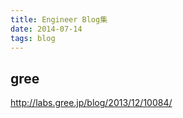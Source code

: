 ```yaml
---
title: Engineer Blog集
date: 2014-07-14
tags: blog
---
```




## gree

<http://labs.gree.jp/blog/2013/12/10084/>
